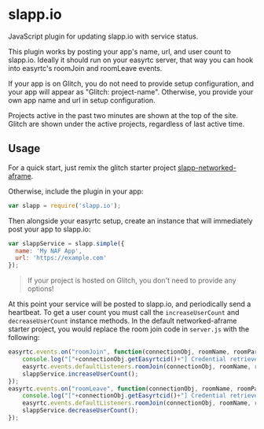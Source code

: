 # slapp.io
JavaScript plugin for updating slapp.io with service status.

This plugin works by posting your app's name, url, and user count to slapp.io. Ideally it should run on your easyrtc server, that way you can hook into easyrtc's roomJoin and roomLeave events.

If your app is on Glitch, you do not need to provide setup configuration, and your app will appear as "Glitch: project-name". Otherwise, you provide your own app name and url in setup configuration.

Projects active in the past two minutes are shown at the top of the site. Glitch are shown under the active projects, regardless of last active time.

## Usage
For a quick start, just remix the glitch starter project [slapp-networked-aframe](https://glitch.com/~slapp-networked-aframe).

Otherwise, include the plugin in your app:

```JavaScript
var slapp = require('slapp.io');
```

Then alongside your easyrtc setup, create an instance that will immediately post your app to slapp.io:

```JavaScript
var slappService = slapp.simple({
  name: 'My NAF App',
  url: 'https://example.com'
});
```
> If your project is hosted on Glitch, you don't need to provide any options!

At this point your service will be posted to slapp.io, and periodically send a heartbeat. To get a user count you must call the `increaseUserCount` and `decreaseUserCount` instance methods. In the default networked-aframe starter project, you would replace the room join code in `server.js` with the following:

```JavaScript
easyrtc.events.on("roomJoin", function(connectionObj, roomName, roomParameter, callback) {
    console.log("["+connectionObj.getEasyrtcid()+"] Credential retrieved!", connectionObj.getFieldValueSync("credential"));
    easyrtc.events.defaultListeners.roomJoin(connectionObj, roomName, roomParameter, callback);
    slappService.increaseUserCount();
});
easyrtc.events.on("roomLeave", function(connectionObj, roomName, roomParameter, callback) {
    console.log("["+connectionObj.getEasyrtcid()+"] Credential retrieved!", connectionObj.getFieldValueSync("credential"));
    easyrtc.events.defaultListeners.roomJoin(connectionObj, roomName, roomParameter, callback);
    slappService.decreaseUserCount();
});
```
